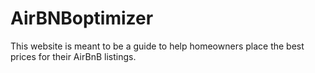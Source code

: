 # AirBNBoptimizer
This website is meant to be a guide to help homeowners place the best prices for their AirBnB listings.
